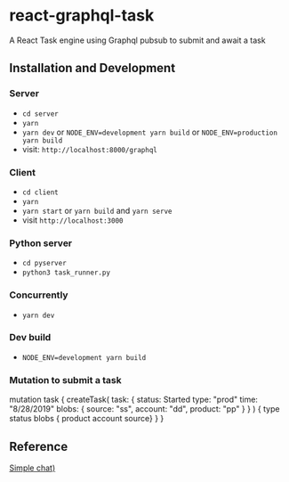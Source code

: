 # react-graphql-task
A React Task engine using Graphql pubsub to submit and await a task

## Installation and Development

### Server

* `cd server`
* `yarn`
* `yarn dev` or `NODE_ENV=development yarn build` or `NODE_ENV=production yarn build`
* visit: `http://localhost:8000/graphql`

### Client

* `cd client`
* `yarn`
* `yarn start` or `yarn build` and `yarn serve`
* visit `http://localhost:3000`

### Python server

* `cd pyserver`
* `python3 task_runner.py`

### Concurrently

* `yarn dev`

### Dev build
* `NODE_ENV=development yarn build`

### Mutation to submit a task

mutation task {
  createTask(
    task: {
      status: Started
      type: "prod"
      time: "8/28/2019"
      blobs: {
        source: "ss",
        account: "dd",
        product: "pp"
      }
    }
  ) {
    type
    status
    blobs { product account source}
  }
}

## Reference

[Simple chat)](https://github.com/LimeGreenJS/simple-chat)

